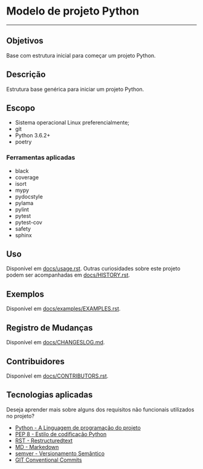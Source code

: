 # Modelo de projeto Python #

---

## Objetivos ##
Base com estrutura inicial para começar um projeto Python.

## Descrição ##
Estrutura base genérica para iniciar um projeto Python.

## Escopo
- Sistema operacional Linux preferencialmente;
- git
- Python 3.6.2+
- poetry

### Ferramentas aplicadas
- black
- coverage
- isort
- mypy
- pydocstyle
- pylama
- pylint
- pytest
- pytest-cov
- safety
- sphinx

## Uso ##
Disponível em [docs/usage.rst](docs/usage.md).
Outras curiosidades sobre este projeto podem ser acompanhadas em [docs/HISTORY.rst](docs/HISTORY.rst).

## Exemplos ##
Disponível em [docs/examples/EXAMPLES.rst](docs/examples/EXAMPLES.rst).


## Registro de Mudanças ##
Disponível em [docs/CHANGESLOG.md](docs/CHANGESLOG.md).


## Contribuidores ##
Disponível em [docs/CONTRIBUTORS.rst](docs/CONTRIBUTORS.rst).


## Tecnologias aplicadas ##
Deseja aprender mais sobre alguns dos requisitos não funcionais utilizados no projeto?
 - [Python - A Linguagem de programação do projeto](http://www.python.org/doc)
 - [PEP 8 - Estilo de codificação Python](https://pep8.org/)
 - [RST - Restructuredtext](https://docutils.sourceforge.io/docs/ref/rst/restructuredtext.html#reference-names)
 - [MD - Markedown](https://www.markdownguide.org/basic-syntax/)
 - [semver - Versionamento Semântico](https://semver.org/lang/pt-BR/)
 - [GIT Conventional Commits](https://www.conventionalcommits.org/pt-br/v1.0.0/)

